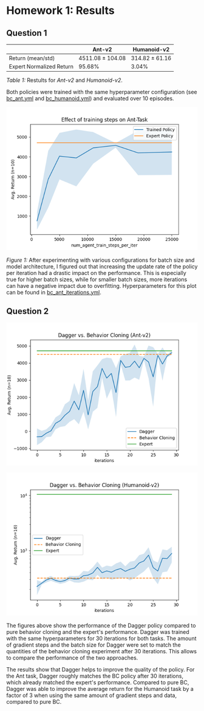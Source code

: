 # Homework 1: Results

## Question 1

|     | Ant-v2 | Humanoid-v2 |
| --- | --- | --- |
| Return (mean/std) | 4511.08 ± 104.08 |  314.82 ±  61.16 |
| Expert Normalized Return | 95.68% | 3.04%  |

*Table 1:* Restults for *Ant-v2* and *Humanoid-v2*. 

Both policies were trained with the same hyperparameter configuration
(see [bc_ant.yml](part1/bc_ant.yml) and [bc_humanoid.yml](part1/bc_humanoid.yml)) and evaluated over 10 episodes.

![Q1.3](part1/img.png)

*Figure 1:* After experimenting with various configurations for batch size and model architecture, I figured out that
increasing the update rate of the policy per iteration had a drastic impact on the performance. This is especially true
for higher batch sizes, while for smaller batch sizes, more iterations can have a negative impact due to overfitting. 
Hyperparameters for this plot can be found in [bc_ant_iterations.yml](part1/bc_ant_iterations.yml).

## Question 2

![](part2/ant.png)

![](part2/humanoid.png)

The figures above show the performance of the Dagger policy compared to pure behavior cloning and the expert's performance.
Dagger was trained with the same hyperparameters for 30 iterations for both tasks. The amount of gradient steps and the
batch size for Dagger were set to match the quantities of the behavior cloning experiment after 30 iterations. This allows
to compare the performance of the two approaches.

The results show that Dagger helps to improve the quality of the policy. For the Ant task, Dagger roughly matches the BC
policy after 30 iterations, which already matched the expert's performance. Compared to pure BC, 
Dagger was able to improve the average return for the Humanoid task by a factor of 3 when using the same amount of gradient steps and data, compared to pure BC.